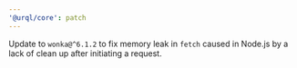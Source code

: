 ```yaml
---
'@urql/core': patch
---
```


Update to `wonka@^6.1.2` to fix memory leak in `fetch` caused in Node.js by a lack of clean up after initiating a request.
